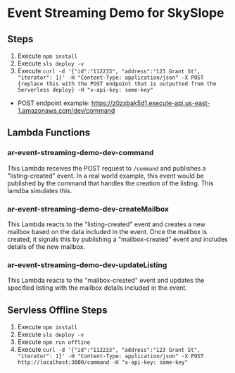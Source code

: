 # Event Streaming Demo for SkySlope

## Steps
1. Execute `npm install`
2. Execute `sls deploy -v`
3. Execute `curl -d '{"id":"112233", "address":"123 Grant St", "iterator": 1}' -H "Content-Type: application/json" -X POST {replace this with the POST endpoint that is outputted from the Serverless deploy} -H "x-api-key: some-key"`
  - POST endpoint example: https://z0zxbak5d1.execute-api.us-east-1.amazonaws.com/dev/command

## Lambda Functions
### ar-event-streaming-demo-dev-command
This Lambda receives the POST request to `/command` and publishes a "listing-created" event. In a real world example, this event would be published by the command that handles the creation of the listing. This lamdba simulates this.

### ar-event-streaming-demo-dev-createMailbox
This Lambda reacts to the "listing-created" event and creates a new mailbox based on the data included in the event. Once the mailbox is created, it signals this by publishing a "mailbox-created" event and includes details of the new mailbox.

### ar-event-streaming-demo-dev-updateListing
This Lambda reacts to the "mailbox-created" event and updates the specified listing with the mailbox details included in the event.

## Servless Offline Steps
1. Execute `npm install`
2. Execute `sls deploy -v`
3. Execute `npm run offline`
4. Execute `curl -d '{"id":"112233", "address":"123 Grant St", "iterator": 1}' -H "Content-Type: application/json" -X POST http://localhost:3000/command -H "x-api-key: some-key"`